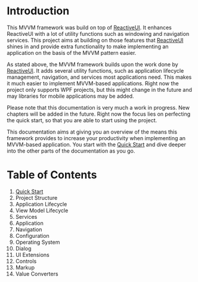 # Introduction

This MVVM framework was build on top of [ReactiveUI](https://github.com/reactiveui/ReactiveUI). It enhances ReactiveUI with a lot of utility functions such as
windowing and navigation services. This project aims at building on those features that [ReactiveUI](https://github.com/reactiveui/ReactiveUI) shines in and
provide extra functionality to make implementing an application on the basis of the MVVM pattern easier.

As stated above, the MVVM framework builds upon the work done by [ReactiveUI](https://github.com/reactiveui/ReactiveUI). It adds several utility functions, such
as application lifecycle management, navigation, and services most applications need. This makes it much easier to implement MVVM-based applications. Right now the
project only supports WPF projects, but this might change in the future and may libraries for mobile applications may be added.

Please note that this documentation is very much a work in progress. New chapters will be added in the future. Right now the focus lies on perfecting the quick
start, so that you are able to start using the project.

This documentation aims at giving you an overview of the means this framework provides to increase your productivity when implementing an MVVM-based application.
You start with the [Quick Start](https://github.com/lecode-official/mvvm-framework/blob/master/Documentation/QuickStart.md) and dive deeper into the other parts
of the documentation as you go.

# Table of Contents
1. [Quick Start](https://github.com/lecode-official/mvvm-framework/blob/master/Documentation/QuickStart.md)
2. Project Structure
3. Application Lifecycle
4. View Model Lifecycle
5. Services
  1. Application
  2. Navigation
  3. Configuration
  4. Operating System
  5. Dialog
6. UI Extensions
  1. Controls
  2. Markup
  3. Value Converters